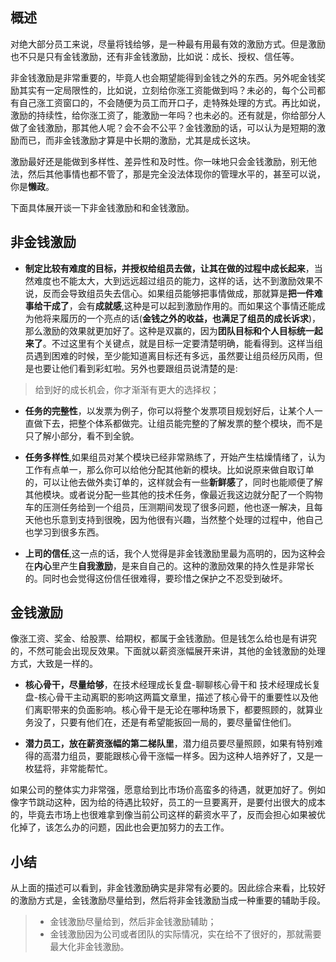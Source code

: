 ## 概述

对绝大部分员工来说，尽量将钱给够，是一种最有用最有效的激励方式。但是激励也不只是只有金钱激励，还有非金钱激励，比如说：成长、授权、信任等。

非金钱激励是非常重要的，毕竟人也会期望能得到金钱之外的东西。另外呢金钱奖励其实有一定局限性的，比如说，立刻给你涨工资能做到吗？未必的，每个公司都有自己涨工资窗口的，不会随便为员工而开口子，走特殊处理的方式。再比如说，激励的持续性，给你涨工资了，能激励一年吗？也未必的。还有就是，你给部分人做了金钱激励，那其他人呢？会不会不公平？金钱激励的话，可以认为是短期的激励而已，而非金钱激励才算是中长期的激励，尤其是成长这块。

激励最好还是能做到多样性、差异性和及时性。你一味地只会金钱激励，别无他法，然后其他事情也都不管了，那是完全没法体现你的管理水平的，甚至可以说，你是**懒政**。

下面具体展开谈一下非金钱激励和和金钱激励。

## 非金钱激励

- **制定比较有难度的目标，并授权给组员去做，让其在做的过程中成长起来**，当然难度也不能太大，大到远远超过组员的能力，这样的话，达不到激励效果不说，反而会导致组员失去信心。如果组员能够把事情做成，那就算是**把一件难事给干成了**，会有**成就感**,这种是可以起到激励作用的。而如果这个事情还能成为他将来履历的一个亮点的话(**金钱之外的收益，也满足了组员的成长诉求**)，那么激励的效果就更加好了。这种是双赢的，因为**团队目标和个人目标统一起来了**。不过这里有个关键点，就是目标一定要清楚明确，能看得到。这样当组员遇到困难的时候，至少能知道离目标还有多远，虽然要让组员经历风雨，但是也要让他们看到彩虹啦。另外也要跟组员说清楚的是:

> 给到好的成长机会，你才渐渐有更大的选择权；

- **任务的完整性**，以发票为例子，你可以将整个发票项目规划好后，让某个人一直做下去，把整个体系都做完。让组员能完整的了解发票的整个模块，而不是只了解小部分，看不到全貌。

- **任务多样性**,如果组员对某个模块已经非常熟练了，开始产生枯燥情绪了，认为工作有点单一，那么你可以给他分配其他新的模块。比如说原来做自取订单的，可以让他去做外卖订单的，这样就会有一些**新鲜感**了，同时也能顺便了解其他模块。或者说分配一些其他的技术任务，像最近我这边就分配了一个购物车的压测任务给到一个组员，压测期间发现了很多问题，他也逐一解决，且每天他也乐意到支持到很晚，因为他很有兴趣，当然整个处理的过程中，他自己也学习到很多东西。

- **上司的信任**,这一点的话，我个人觉得是非金钱激励里最为高明的，因为这种会在**内心**里产生**自我激励**，是来自自己的。这种的激励效果的持久性是非常长的。同时也会觉得这份信任很难得，要珍惜之保护之不忍受到破坏。

## 金钱激励

像涨工资、奖金、给股票、给期权，都属于金钱激励。但是钱怎么给也是有讲究的，不然可能会出现反效果。下面就以薪资涨幅展开来讲，其他的金钱激励的处理方式，大致是一样的。

- **核心骨干，尽量给够**，在技术经理成长复盘-聊聊核心骨干和 技术经理成长复盘-核心骨干主动离职的影响这两篇文章里，描述了核心骨干的重要性以及他们离职带来的负面影响。核心骨干是无论在哪种场景下，都要照顾的，就算业务没了，只要有他们在，还是有希望能扳回一局的，要尽量留住他们。

- **潜力员工，放在薪资涨幅的第二梯队里**，潜力组员要尽量照顾，如果有特别难得的高潜力组员，要能跟核心骨干涨幅一样多。因为这种人培养好了，又是一枚猛将，非常能帮忙。

如果公司的整体实力非常强，愿意给到比市场价高蛮多的待遇，就更加好了。例如像字节跳动这种，因为给的待遇比较好，员工的一旦要离开，是要付出很大的成本的，毕竟去市场上也很难拿到像当前公司这样的薪资水平了，反而会担心如果被优化掉了，该怎么办的问题，因此也会更加努力的去工作。

## 小结

从上面的描述可以看到，非金钱激励确实是非常有必要的。因此综合来看，比较好的激励方式是，金钱激励尽量给到，然后将非金钱激励当成一种重要的辅助手段。

> - 金钱激励尽量给到，然后非金钱激励辅助；
> - 金钱激励因为公司或者团队的实际情况，实在给不了很好的，那就需要最大化非金钱激励。
